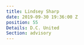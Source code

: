 ```yaml
---
title: Lindsey Sharp
date: 2019-09-30 19:36:00 Z
position: 55
Details: D.C. United
Section: advisory
---
```



